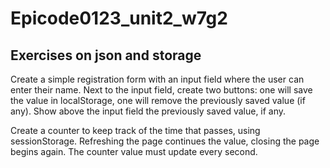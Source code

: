 # Epicode0123_unit2_w7g2
<h2>Exercises on json and storage</h2>
<p>Create a simple registration form with an input field where the user can enter their name. Next to the input field, create two buttons: one will save the value in localStorage, one will remove the previously saved value (if any).
Show above the input field the previously saved value, if any.</p>
<p>Create a counter to keep track of the time that passes, using sessionStorage. Refreshing the page continues the value, closing the page begins again. The counter value must update every second. </p>
